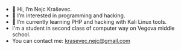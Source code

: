 - 👋  Hi, I’m Nejc Kraševec.
- 👀  I’m interested in programming and hacking.
- 🌱  I’m currently learning PHP and hacking with Kali Linux tools. 
- I'm a student in second class of computer way on Vegova middle school.
- You can contact me: krasevec.nejc@gmail.com 

<!---
nk1505/nk1505 is a ✨ special ✨ repository because its `README.md` (this file) appears on your GitHub profile.
You can click the Preview link to take a look at your changes.
--->

